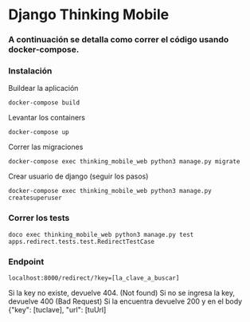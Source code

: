 # Django Thinking Mobile

### A continuación se detalla como correr el código usando docker-compose.



### Instalación
Buildear la aplicación
```
docker-compose build
```


Levantar los containers
```
docker-compose up
```


Correr las migraciones
```
docker-compose exec thinking_mobile_web python3 manage.py migrate
```


Crear usuario de django (seguir los pasos)
```
docker-compose exec thinking_mobile_web python3 manage.py createsuperuser
```


### Correr los tests
```
doco exec thinking_mobile_web python3 manage.py test apps.redirect.tests.test.RedirectTestCase
```

### Endpoint
```
localhost:8000/redirect/?key=[la_clave_a_buscar]
```

Si la key no existe, devuelve 404. (Not found)
Si no se ingresa la key, devuelve 400 (Bad Request)
Si la encuentra devuelve 200 y en el body {"key": [tuclave], "url": [tuUrl]
